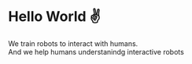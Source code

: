 # Hello World ✌️
We train robots to interact with humans.  
And we help humans understanindg interactive robots
